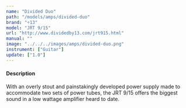 ```yaml
---
name: "Divided Duo"
path: "/models/amps/divided-duo"
brand: "÷13"
model: "JRT 9/15"
url: "http://www.dividedby13.com/jrt915.html"
manual: ""
image: "../../../images/amps/divided-duo.png"
instrument: ["Guitar"]
update: ["1.0"]
---
```

#### Description
With an overly stout and painstakingly developed power supply made to accommodate two sets of power tubes, the JRT 9/15 offers the biggest sound in a low wattage amplifier heard to date.